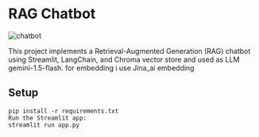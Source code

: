 # RAG Chatbot
![chatbot](https://github.com/user-attachments/assets/76478ae5-fd5e-42d7-a266-ab6b8b2ea8ac)

This project implements a Retrieval-Augmented Generation (RAG) chatbot using Streamlit, LangChain, and Chroma vector store and used as LLM gemini-1.5-flash.
for embedding i use Jina_ai embedding
## Setup
```
pip install -r requirements.txt
Run the Streamlit app:
streamlit run app.py

``` 
